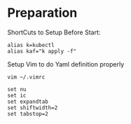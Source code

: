 <h1>Preparation</h1>

ShortCuts to Setup Before Start:
```
alias k=kubectl
alias kaf="k apply -f" 
```
Setup Vim to do Yaml definition properly

```vim ~/.vimrc```

```$xslt
set nu
set ic
set expandtab
set shiftwidth=2
set tabstop=2
```




